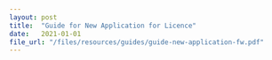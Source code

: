 ```yaml
---
layout: post
title:  "Guide for New Application for Licence"
date:   2021-01-01
file_url: "/files/resources/guides/guide-new-application-fw.pdf"
---
```

